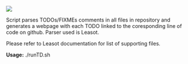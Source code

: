 <img src="https://study.nobeltruong.com/assets/todo.png"><p>
  
  
Script parses TODOs/FIXMEs comments in all files in repository and generates a webpage with each TODO linked to the coresponding line of code on github. Parser used is Leasot. <p>
Please refer to Leasot documentation for list of supporting files.
<p>
<b>Usage:</b> ./runTD.sh
